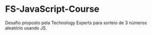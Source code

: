 # FS-JavaScript-Course
Desafio proposto pela Technology Experts para sorteio de 3 números aleatório usando JS.
